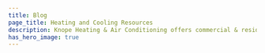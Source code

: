 ```yaml
---
title: Blog
page_title: Heating and Cooling Resources
description: Knope Heating & Air Conditioning offers commercial & residential HVAC, geothermal heating, cooling, ventilation & Carrier equipment in Shawano, Wisconsin.
has_hero_image: true
---
```

